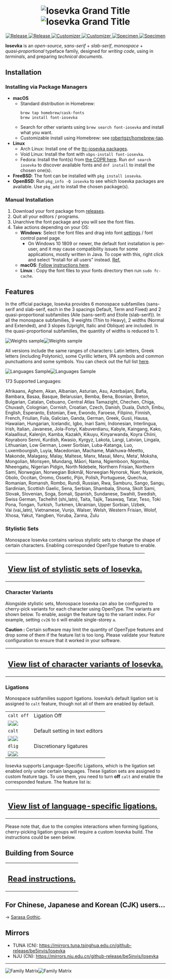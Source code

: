<h1 align="center"><img src="images/grand-title.light.svg#gh-light-mode-only" title="Iosevka Grand Title"><img src="images/grand-title.dark.svg#gh-dark-mode-only" title="Iosevka Grand Title"></h1>

<p align="center"> <a href="https://github.com/be5invis/Iosevka/releases#gh-light-mode-only"> <img src="images/button-release.light.svg#gh-light-mode-only" title="Release"> </a> <a href="https://github.com/be5invis/Iosevka/releases#gh-dark-mode-only"> <img src="images/button-release.dark.svg#gh-dark-mode-only" title="Release"> </a> <a href="https://be5invis.github.io/Iosevka/customizer#gh-light-mode-only"> <img src="images/button-customize.light.svg#gh-light-mode-only" title="Customizer"> </a> <a href="https://be5invis.github.io/Iosevka/customizer#gh-dark-mode-only"> <img src="images/button-customize.dark.svg#gh-dark-mode-only" title="Customizer"> </a> <a href="https://be5invis.github.io/Iosevka/specimen#gh-light-mode-only"> <img src="images/button-specimen.light.svg#gh-light-mode-only" title="Specimen"> </a> <a href="https://be5invis.github.io/Iosevka/specimen#gh-dark-mode-only"> <img src="images/button-specimen.dark.svg#gh-dark-mode-only" title="Specimen"> </a> </p>

**Iosevka** is an *open-source*, *sans-serif* + *slab-serif*, *monospace* + *quasi‑proportional* typeface family, designed for *writing code*, using in *terminals*, and preparing *technical documents*.

## Installation

### Installing via Package Managers

  * **macOS**
    * Standard distribution in Homebrew:
      ```bash
      brew tap homebrew/cask-fonts
      brew install font-iosevka
      ```
    * Search for other variants using `brew search font-iosevka` and install what you want.
    * Customizable install using Homebrew: see [robertgzr/homebrew-tap](https://github.com/robertgzr/homebrew-tap).
  * **Linux**
    * Arch Linux: Install one of the [ttc-iosevka packages](https://archlinux.org/packages/?q=ttc-iosevka).
    * Void Linux: Install the font with `xbps-install font-iosevka`.
    * Fedora: Install the font(s) from [the COPR here](https://copr.fedorainfracloud.org/coprs/peterwu/iosevka/). Run `dnf search iosevka` to discover available fonts and `dnf install` to install the chosen one(s).
  * **FreeBSD**: The font can be installed with `pkg install iosevka`.
  * **OpenBSD**: Run `pkg_info -Q iosevka` to see which Iosevka packages are available. Use `pkg_add` to install the chosen package(s).

### Manual Installation

1. Download your font package from [releases](https://github.com/be5invis/Iosevka/releases).
2. Quit all your editors / programs.
3. Unarchive the font package and you will see the font files.
4. Take actions depending on your OS:
    * **Windows**: Select the font files and drag into font [settings](ms-settings:fonts) / font control panel page.  
      * On Windows 10 1809 or newer, the default font installation is per-user, and it may cause compatibility issues for some applications, mostly written in Java. To cope with this, right click and select “Install for all users” instead. [Ref.](https://youtrack.jetbrains.com/issue/JRE-1166?p=IDEA-200145)
    * **macOS**: [Follow instructions here](http://support.apple.com/kb/HT2509).
    * **Linux** : Copy the font files to your fonts directory then run `sudo fc-cache`.

## Features

In the official package, Iosevka provides 6 monospace subfamilies (sans-serif and slab-serif, each in the 3 spacings Default, Term and Fixed) and 2 quasi-proportional subfamilies (Aile (sans-serif) and Etoile (slab-serif)). In all the monospace subfamilies, 9 weights (Thin to Heavy), 2 widths (Normal and Extended), and 3 slopes (Upright, Italic and Oblique) are included. In the quasi-proportional subfamilies, the quantity of widths is reduced to 1.

![Weights sample](images/weights.light.svg#gh-light-mode-only)![Weights sample](images/weights.dark.svg#gh-dark-mode-only)

All versions include the same ranges of characters: Latin letters, Greek letters (including Polytonic), some Cyrillic letters, IPA symbols and common punctuations and some symbols. You can check out the full list [here](http://be5invis.github.io/Iosevka/specimen).

![Languages Sample](images/languages.light.svg#gh-light-mode-only)![Languages Sample](images/languages.dark.svg#gh-dark-mode-only)

<!-- BEGIN Section-Language-List -->
<!-- THIS SECTION IS AUTOMATICALLY GENERATED. DO NOT EDIT. -->

173 Supported Languages: 

Afrikaans, Aghem, Akan, Albanian, Asturian, Asu, Azerbaijani, Bafia, Bambara, Basaa, Basque, Belarusian, Bemba, Bena, Bosnian, Breton, Bulgarian, Catalan, Cebuano, Central Atlas Tamazight, Chechen, Chiga, Chuvash, Colognian, Cornish, Croatian, Czech, Danish, Duala, Dutch, Embu, English, Esperanto, Estonian, Ewe, Ewondo, Faroese, Filipino, Finnish, French, Friulian, Fula, Galician, Ganda, German, Greek, Gusii, Hausa, Hawaiian, Hungarian, Icelandic, Igbo, Inari Sami, Indonesian, Interlingua, Irish, Italian, Javanese, Jola-Fonyi, Kabuverdianu, Kabyle, Kaingang, Kako, Kalaallisut, Kalenjin, Kamba, Kazakh, Kikuyu, Kinyarwanda, Koyra Chiini, Koyraboro Senni, Kurdish, Kwasio, Kyrgyz, Lakota, Langi, Latvian, Lingala, Lithuanian, Low German, Lower Sorbian, Luba-Katanga, Luo, Luxembourgish, Luyia, Macedonian, Machame, Makhuwa-Meetto, Makonde, Malagasy, Malay, Maltese, Manx, Masai, Meru, Metaʼ, Moksha, Mongolian, Morisyen, Mundang, Māori, Nama, Ngiemboon, Ngomba, Nheengatu, Nigerian Pidgin, North Ndebele, Northern Frisian, Northern Sami, Norwegian, Norwegian Bokmål, Norwegian Nynorsk, Nuer, Nyankole, Obolo, Occitan, Oromo, Ossetic, Pijin, Polish, Portuguese, Quechua, Romanian, Romansh, Rombo, Rundi, Russian, Rwa, Samburu, Sango, Sangu, Sardinian, Scottish Gaelic, Sena, Serbian, Shambala, Shona, Skolt Sami, Slovak, Slovenian, Soga, Somali, Spanish, Sundanese, Swahili, Swedish, Swiss German, Tachelhit (shi_latn), Taita, Tajik, Tasawaq, Tatar, Teso, Toki Pona, Tongan, Turkish, Turkmen, Ukrainian, Upper Sorbian, Uzbek, Vai (vai_latn), Vietnamese, Vunjo, Walser, Welsh, Western Frisian, Wolof, Xhosa, Yakut, Yangben, Yoruba, Zarma, Zulu

<!-- END Section-Language-List -->

### Stylistic Sets

Monospace Iosevka contains various stylistic sets to change the shape of certain characters. Enabling corresponded OpenType feature to enable.

<table><tr><td><h2><a href="doc/stylistic-sets.md">View list of stylistic sets of Iosevka.</a></h2></td></tr></table>


### Character Variants

Alongside stylistic sets, Monospace Iosevka can also be configured to cherry-pick variants for each character using OpenType. The variants are shown below. To enable, assign the feature tag to the variant index. For example, setting `cv26` to `6` will enable single-storey `a`.

**Caution :**  Certain software may limit the quantity of OpenType features and drop some of them if the feature list is too long. Please validate your feature configuration to ensure that it worked in your software.

<table><tr><td><h2><a href="doc/character-variants.md">View list of character variants of Iosevka.</a></h2></td></tr></table>

### Ligations

Monospace subfamilies support ligations. Iosevka’s default ligation set is assigned to `calt` feature, though not all of them are enabled by default.

<!-- BEGIN Section-OT-Ligation-Tags-1 -->
<!-- THIS SECTION IS AUTOMATICALLY GENERATED. DO NOT EDIT. -->

<table>
<tr>
<td><code>calt off</td>
<td>Ligation Off</td>
</tr>
<tr>
<td colspan="2"><img src="images/ligset-calt-0.light.svg#gh-light-mode-only"/><img src="images/ligset-calt-0.dark.svg#gh-dark-mode-only"/></td>
</tr>
<tr>
<td><code>calt</code></td>
<td>Default setting in text editors</td>
</tr>
<tr>
<td colspan="2"><img src="images/ligset-calt-1.light.svg#gh-light-mode-only"/><img src="images/ligset-calt-1.dark.svg#gh-dark-mode-only"/></td>
</tr>
<tr>
<td><code>dlig</code></td>
<td>Discretionary ligatures</td>
</tr>
<tr>
<td colspan="2"><img src="images/ligset-dlig-1.light.svg#gh-light-mode-only"/><img src="images/ligset-dlig-1.dark.svg#gh-dark-mode-only"/></td>
</tr>
</table>

<!-- END Section-OT-Ligation-Tags-1 -->

Iosevka supports Language-Specific Ligations, which is the ligation set enabled only under certain languages. These ligation sets are assigned to custom feature tags. To use them, you need to turn **off** `calt` and enable the corresponded feature. The feature list is:

<table><tr><td><h2><a href="doc/language-specific-ligation-sets.md">View list of language-specific ligations.</a></h2></td></tr></table>

Please note that, due to the complex interactions when forming ligations, cherry-picking ligation groups will require a custom Iosevka build. The instructions could be seen below.

## Building from Source

<table><tr><td><h2><a href="doc/custom-build.md">Read instructions.</a></h2></td></tr></table>

## For Chinese, Japanese and Korean (CJK) users...

→ [Sarasa Gothic](https://github.com/be5invis/Sarasa-Gothic).

## Mirrors

- TUNA (CN): https://mirrors.tuna.tsinghua.edu.cn/github-release/be5invis/Iosevka
- NJU (CN): https://mirrors.nju.edu.cn/github-release/be5invis/Iosevka
---

![Family Matrix](images/matrix.light.svg#gh-light-mode-only)![Family Matrix](images/matrix.dark.svg#gh-dark-mode-only)
